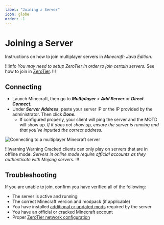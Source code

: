 ```yaml
---
label: "Joining a Server"
icon: globe
order: -1
---
```


# Joining a Server

Instructions on how to join multiplayer servers in *Minecraft: Java Edition*.

!!!info
*You may need to setup ZeroTier in order to join certain servers.* See how to join in [ZeroTier](/other/zerotier.md).
!!!

## Connecting

- Launch Minecraft, then go to ***Multiplayer*** > ***Add Server*** or ***Direct Connect***.
- Under ***Server Address***, paste your server IP or the IP provided by the administrator. Then click ***Done***.
  - If configured properly, your client will ping the server and the MOTD will show up. *If it does not show up, ensure the server is running and that you've inputted the correct address.*

![Connecting to a multiplayer Minecraft server](/static/minecraft/joining/connecting.gif)

!!!warning Warning
Cracked clients can only play on servers that are in offline mode. *Servers in online mode require official accounts as they authenticate with Mojang servers.*
!!!

## Troubleshooting

If you are unable to join, confirm you have verified all of the following:

- The server is active and running
- The correct Minecraft version and modpack (if applicable)
- You have installed [additional or updated mods](/minecraft/curseforge.md#downloading-extra-mods) required by the server
- You have an official or cracked Minecraft account
- Proper [ZeroTier network configuration](/other/zerotier.md)
